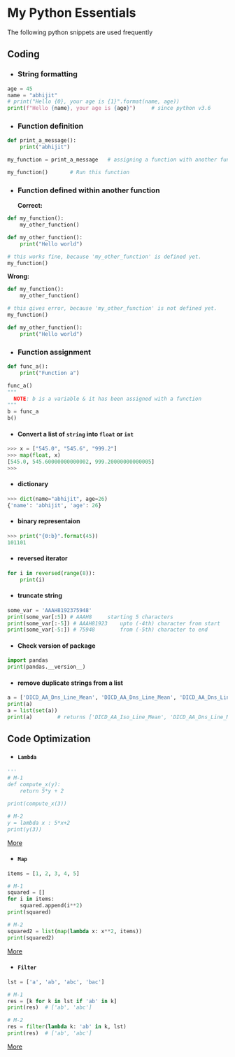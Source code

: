 # My Python Essentials
The following python snippets are used frequently

## Coding
* ### String formatting
```py
age = 45
name = "abhijit"
# print("Hello {0}, your age is {1}".format(name, age))
print(f"Hello {name}, your age is {age}")     # since python v3.6
```
* ### Function definition
```py
def print_a_message():
    print("abhijit")

my_function = print_a_message 	# assigning a function with another function

my_function()		# Run this function
```

* ### Function defined within another function 
	**Correct:**
```py
def my_function():
	my_other_function()

def my_other_function():
	print("Hello world")

# this works fine, because 'my_other_function' is defined yet.
my_function()
```
	
  **Wrong:**
```py
def my_function():
	my_other_function()

# this gives error, because 'my_other_function' is not defined yet.
my_function()

def my_other_function():
	print("Hello world")
```
* ### Function assignment
```py
def func_a():
	print("Function a")

func_a()
"""
  NOTE: b is a variable & it has been assigned with a function
"""
b = func_a
b()
``` 
* #### Convert a list of `string` into `float` or `int`
```py
>>> x = ["545.0", "545.6", "999.2"]
>>> map(float, x)
[545.0, 545.60000000000002, 999.20000000000005]
>>>
```
* #### dictionary
```py
>>> dict(name="abhijit", age=26)
{'name': 'abhijit', 'age': 26}
```	
* #### binary representaion
```py
>>> print("{0:b}".format(45))
101101
```
* #### reversed iterator
```py
for i in reversed(range(8)):
    print(i)
```
* #### truncate string
```py
some_var = 'AAAH8192375948'
print(some_var[:5]) # AAAH8		starting 5 characters
print(some_var[:-5]) # AAAH81923	upto (-4th) character from start
print(some_var[-5:]) # 75948		from (-5th) character to end
```
* #### Check version of package
```py
import pandas
print(pandas.__version__)
```
* #### remove duplicate strings from a list
```py
a = ['DICD_AA_Dns_Line_Mean', 'DICD_AA_Dns_Line_Mean', 'DICD_AA_Dns_Line_Mean', 'DICD_AA_Iso_Line_Mean', 'DICD_AA_Iso_Line_Mean', 'DICD_AA_Iso_Line_Mean']
print(a)
a = list(set(a))
print(a)		# returns ['DICD_AA_Iso_Line_Mean', 'DICD_AA_Dns_Line_Mean']
```

## Code Optimization
* #### `Lambda`
```py
'''
# M-1
def compute_x(y):
    return 5*y + 2

print(compute_x(3))

# M-2
y = lambda x : 5*x+2
print(y(3))
```
[More](./coding/lambda.py)

* #### `Map`
```py
items = [1, 2, 3, 4, 5]

# M-1
squared = []
for i in items:
    squared.append(i**2)
print(squared)

# M-2
squared2 = list(map(lambda x: x**2, items))
print(squared2)
```
[More](./coding/map.py)

* #### `Filter`
```py
lst = ['a', 'ab', 'abc', 'bac']

# M-1
res = [k for k in lst if 'ab' in k]
print(res)	# ['ab', 'abc']

# M-2
res = filter(lambda k: 'ab' in k, lst)
print(res)	# ['ab', 'abc']
```
[More](./coding/filter.py)
